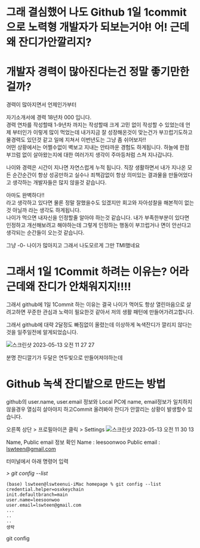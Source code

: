 # 그래 결심했어 나도 Github 1일 1commit으로 노력형 개발자가 되보는거야! 어! 근데왜 잔디가안깔리지?

# 개발자 경력이 많아진다는건 정말 좋기만한걸까?
경력이 많아지면서 언제인가부터 

자기소개서에 경력 18년차 000 입니다.  
경력 연차를 작성할때 1-9년차 까지는 작성할때 크게 고민 없이 작성할 수 있었는데
언제 부터인가 이렇게 많이 먹었는데 내가지금 잘 성장해온것이 맞는건가 부끄럽기도하고 물경력도 있던것 같고 
일에 지쳐서 이번년도는 그냥 좀 쉬어보자!!  
어떤 상황에서는 어쩔수없이 벽보고 지내는 안타까운 경험도 하게됩니다.
하늘에 한점 부끄럼 없이 살아왔는지에 대한 여러가지 생각이 주마등처럼 스쳐 지나갑니다. 

나이와 경력은 시간이 지나면 자연스럽게 누적 됩니다.
직장 생활하면서 내가 지나온 모든 순간순간이 항상 성공만하고 실수나 죄책감없이 항상 의미있는 결과물을 만들어었다고 생각하는 개발자들은 많지 않을것 같습니다.

아마도 완벽하다!!  
라고 생각하고 있다면 물론 정말 잘했을수도 있겠지만 회고와 자아성찰을 해본적이 없는것 아닐까 라는 생각도 하게됩니다.  
나이가 먹으면 내자신을 인정할줄 알아야 하는것 같습니다. 내가 부족한부분이 있다면 인정하고 개선해보려고 해야하는데 그렇게 인정하는 행동이 부끄럽거나 면이 안선다고 생각되는 순간들이 오는것 같습니다.

그냥 -0- 나이가 많아지고 그래서 나도모르게 그만 TMI했네요


# 그래서 1일 1Commit 하려는 이유는? 어라 근데왜 잔디가 안채워지지!!!!
그래서 github에 1일 1Commit 하는 이유는 결국 나이가 먹어도 항상 열린마음으로 살려고하면 
꾸준한 관심과 노력이 필요한것 같아서 저의 생활 패턴에 만들어가려고합니다.

그래서 github에 대략 2달정도 빠짐없이 올렸는데 이상하게 녹색잔디가 깔리지 않다는것을 일주일전에 알게되었습니다.

![스크린샷 2023-05-13 오전 11 27 27](https://github.com/lswteen/homepage/assets/3292892/d5907f6f-0b44-4e6a-b20d-09304456a97c)

분명 잔디깔기가 두달은 연두빛으로 만들어져야하는데 

# Github 녹색 잔디밭으로 만드는 방법
github의 user.name, user.email 정보와 Local PC에 name, email정보가 일치하지 않을경우
열심히 살아야지 하고Commit 올려봐야 잔디가 안깔리는 상황이 발생할수 있습니다.

오른쪽 상단 > 프로필아이콘 클릭 > Settings
![스크린샷 2023-05-13 오전 11 30 13](https://github.com/lswteen/homepage/assets/3292892/6ffd4c49-5811-43e1-90dd-b0d4ce1196cf)

Name, Public email 정보 확인
Name : leesoonwoo
Public email : lswteen@gmail.com



터미널에서 아래 명령어 입력


*> git config --list* 
```shell
(base) lswteen@lswteenui-iMac homepage % git config --list
credential.helper=osxkeychain
init.defaultbranch=main
user.name=leesoonwoo
user.email=lswteen@gmail.com
...
..
..
생략

```

git config 